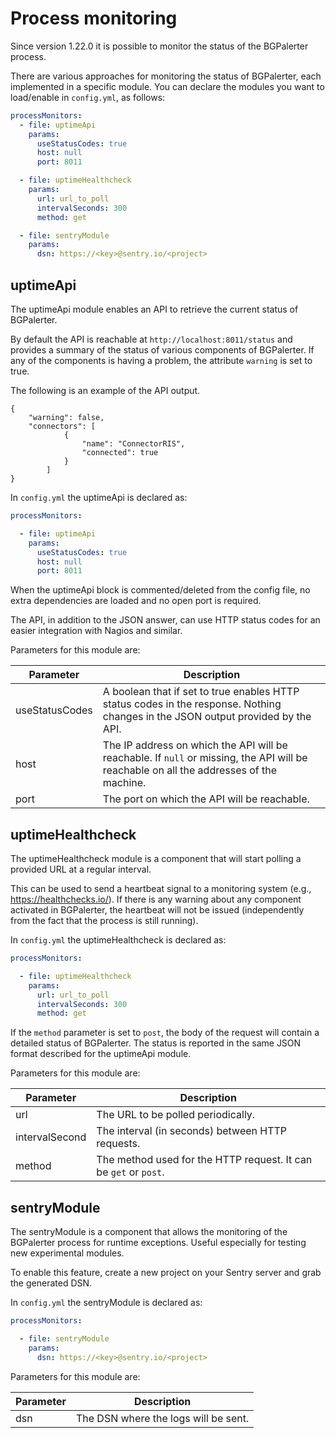 # Process monitoring

Since version 1.22.0 it is possible to monitor the status of the BGPalerter process.

There are various approaches for monitoring the status of BGPalerter, each implemented in a specific module. 
You can declare the modules you want to load/enable in `config.yml`, as follows:

```yaml
processMonitors:
  - file: uptimeApi
    params:
      useStatusCodes: true
      host: null
      port: 8011

  - file: uptimeHealthcheck
    params:
      url: url_to_poll
      intervalSeconds: 300
      method: get

  - file: sentryModule
    params:
      dsn: https://<key>@sentry.io/<project>
```


## uptimeApi

The uptimeApi module enables an API to retrieve the current status of BGPalerter.

By default the API is reachable at `http://localhost:8011/status` and provides a summary of the status of various components of BGPalerter. If any of the components is having a problem, the attribute `warning` is set to true.

The following is an example of the API output.

```
{
    "warning": false,
    "connectors": [
            {
                "name": "ConnectorRIS",
                "connected": true
            }
        ]
}
```

In `config.yml` the uptimeApi is declared as:

```yaml
processMonitors:

  - file: uptimeApi
    params:
      useStatusCodes: true
      host: null
      port: 8011
```

When the uptimeApi block is commented/deleted from the config file, no extra dependencies are loaded and no open port is required. 

The API, in addition to the JSON answer, can use HTTP status codes for an easier integration with Nagios and similar.

Parameters for this module are:

|Parameter| Description| 
|---|---|
|useStatusCodes| A boolean that if set to true enables HTTP status codes in the response. Nothing changes in the JSON output provided by the API. | 
|host| The IP address on which the API will be reachable. If `null` or missing, the API will be reachable on all the addresses of the machine.| 
|port| The port on which the API will be reachable. | 


## uptimeHealthcheck

The uptimeHealthcheck module is a component that will start polling a provided URL at a regular interval.

This can be used to send a heartbeat signal to a monitoring system (e.g., https://healthchecks.io/).
If there is any warning about any component activated in BGPalerter, the heartbeat will not be issued (independently from the fact that the process is still running).


In `config.yml` the uptimeHealthcheck is declared as:

```yaml
processMonitors:

  - file: uptimeHealthcheck
    params:
      url: url_to_poll
      intervalSeconds: 300
      method: get
```

If the `method` parameter is set to `post`, the body of the request will contain a detailed status of BGPalerter.
The status is reported in the same JSON format described for the uptimeApi module.

Parameters for this module are:

|Parameter| Description| 
|---|---|
|url| The URL to be polled periodically. | 
|intervalSecond| The interval (in seconds) between HTTP requests. | 
|method| The method used for the HTTP request. It can be `get` or `post`. | 


## sentryModule

The sentryModule is a component that allows the monitoring of the BGPalerter process for runtime exceptions. 
Useful especially for testing new experimental modules.

To enable this feature, create a new project on your Sentry server and grab the generated DSN.

In `config.yml` the sentryModule is declared as:

```yaml
processMonitors:

  - file: sentryModule
    params:
      dsn: https://<key>@sentry.io/<project>
```

Parameters for this module are:

|Parameter| Description| 
|---|---|
|dsn| The DSN where the logs will be sent. | 
